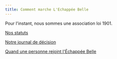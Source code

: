 ```yaml
---
title: Comment marche L'Echappée Belle
---
```


Pour l'instant, nous sommes une association loi 1901.

[Nos statuts](statuts)

[Notre journal de décision](journal-de-décisions)

[Quand une personne rejoint l'Échappée Belle](liste-arrivée)
